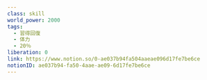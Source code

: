 ```yaml
---
class: skill
world_power: 2000
tags:
  - 習得回復
  - 体力
  - 20％
liberation: 0
link: https://www.notion.so/0-ae037b94fa504aaeae096d17fe7be6ce
notionID: ae037b94-fa50-4aae-ae09-6d17fe7be6ce
---
```


